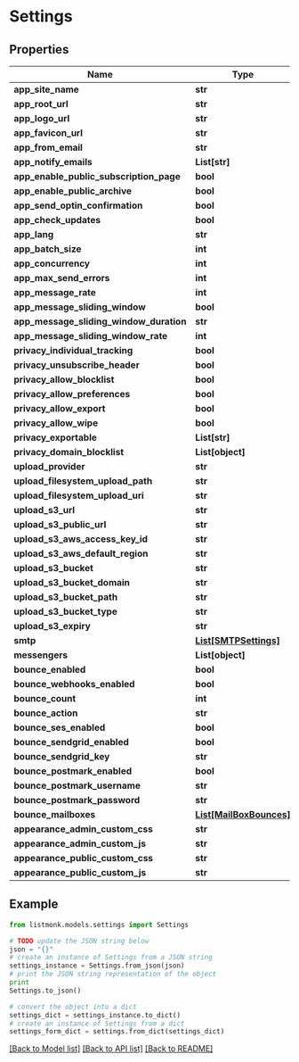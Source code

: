 # Settings


## Properties
Name | Type | Description | Notes
------------ | ------------- | ------------- | -------------
**app_site_name** | **str** |  | [optional] 
**app_root_url** | **str** |  | [optional] 
**app_logo_url** | **str** |  | [optional] 
**app_favicon_url** | **str** |  | [optional] 
**app_from_email** | **str** |  | [optional] 
**app_notify_emails** | **List[str]** |  | [optional] 
**app_enable_public_subscription_page** | **bool** |  | [optional] 
**app_enable_public_archive** | **bool** |  | [optional] 
**app_send_optin_confirmation** | **bool** |  | [optional] 
**app_check_updates** | **bool** |  | [optional] 
**app_lang** | **str** |  | [optional] 
**app_batch_size** | **int** |  | [optional] 
**app_concurrency** | **int** |  | [optional] 
**app_max_send_errors** | **int** |  | [optional] 
**app_message_rate** | **int** |  | [optional] 
**app_message_sliding_window** | **bool** |  | [optional] 
**app_message_sliding_window_duration** | **str** |  | [optional] 
**app_message_sliding_window_rate** | **int** |  | [optional] 
**privacy_individual_tracking** | **bool** |  | [optional] 
**privacy_unsubscribe_header** | **bool** |  | [optional] 
**privacy_allow_blocklist** | **bool** |  | [optional] 
**privacy_allow_preferences** | **bool** |  | [optional] 
**privacy_allow_export** | **bool** |  | [optional] 
**privacy_allow_wipe** | **bool** |  | [optional] 
**privacy_exportable** | **List[str]** |  | [optional] 
**privacy_domain_blocklist** | **List[object]** |  | [optional] 
**upload_provider** | **str** |  | [optional] 
**upload_filesystem_upload_path** | **str** |  | [optional] 
**upload_filesystem_upload_uri** | **str** |  | [optional] 
**upload_s3_url** | **str** |  | [optional] 
**upload_s3_public_url** | **str** |  | [optional] 
**upload_s3_aws_access_key_id** | **str** |  | [optional] 
**upload_s3_aws_default_region** | **str** |  | [optional] 
**upload_s3_bucket** | **str** |  | [optional] 
**upload_s3_bucket_domain** | **str** |  | [optional] 
**upload_s3_bucket_path** | **str** |  | [optional] 
**upload_s3_bucket_type** | **str** |  | [optional] 
**upload_s3_expiry** | **str** |  | [optional] 
**smtp** | [**List[SMTPSettings]**](SMTPSettings.md) |  | [optional] 
**messengers** | **List[object]** |  | [optional] 
**bounce_enabled** | **bool** |  | [optional] 
**bounce_webhooks_enabled** | **bool** |  | [optional] 
**bounce_count** | **int** |  | [optional] 
**bounce_action** | **str** |  | [optional] 
**bounce_ses_enabled** | **bool** |  | [optional] 
**bounce_sendgrid_enabled** | **bool** |  | [optional] 
**bounce_sendgrid_key** | **str** |  | [optional] 
**bounce_postmark_enabled** | **bool** |  | [optional] 
**bounce_postmark_username** | **str** |  | [optional] 
**bounce_postmark_password** | **str** |  | [optional] 
**bounce_mailboxes** | [**List[MailBoxBounces]**](MailBoxBounces.md) |  | [optional] 
**appearance_admin_custom_css** | **str** |  | [optional] 
**appearance_admin_custom_js** | **str** |  | [optional] 
**appearance_public_custom_css** | **str** |  | [optional] 
**appearance_public_custom_js** | **str** |  | [optional] 

## Example

```python
from listmonk.models.settings import Settings

# TODO update the JSON string below
json = "{}"
# create an instance of Settings from a JSON string
settings_instance = Settings.from_json(json)
# print the JSON string representation of the object
print
Settings.to_json()

# convert the object into a dict
settings_dict = settings_instance.to_dict()
# create an instance of Settings from a dict
settings_form_dict = settings.from_dict(settings_dict)
```
[[Back to Model list]](../README.md#documentation-for-models) [[Back to API list]](../README.md#documentation-for-api-endpoints) [[Back to README]](../README.md)


